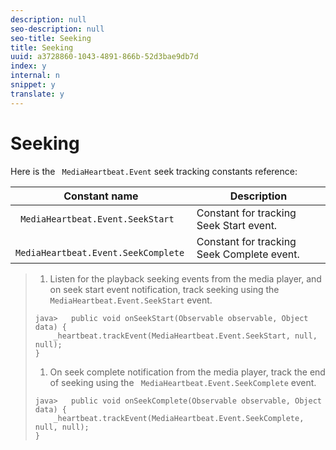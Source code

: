 ```yaml
---
description: null
seo-description: null
seo-title: Seeking
title: Seeking
uuid: a3728860-1043-4891-866b-52d3bae9db7d
index: y
internal: n
snippet: y
translate: y
---
```


# Seeking

Here is the ` MediaHeartbeat.Event` seek tracking constants reference: 



|  Constant name  | Description  |
|---|---|
|  ` MediaHeartbeat.Event.SeekStart`  | Constant for tracking Seek Start event.  |
|  ` MediaHeartbeat.Event.SeekComplete`  | Constant for tracking Seek Complete event.  |


>1. Listen for the playback seeking events from the media player, and on seek start event notification, track seeking using the ` MediaHeartbeat.Event.SeekStart` event.
>
>   ```
>   java>   public void onSeekStart(Observable observable, Object data) {  
>       _heartbeat.trackEvent(MediaHeartbeat.Event.SeekStart, null, null); 
>   }
>   ```
>
>1. On seek complete notification from the media player, track the end of seeking using the ` MediaHeartbeat.Event.SeekComplete` event.
>
>   ```
>   java>   public void onSeekComplete(Observable observable, Object data) {  
>       _heartbeat.trackEvent(MediaHeartbeat.Event.SeekComplete, null, null); 
>   }
>   ```
>
